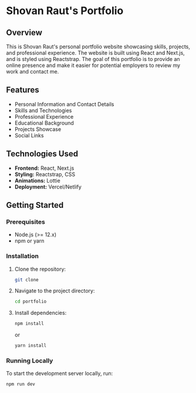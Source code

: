 # Shovan Raut's Portfolio

## Overview
This is Shovan Raut's personal portfolio website showcasing skills, projects, and professional experience. The website is built using React and Next.js, and is styled using Reactstrap. The goal of this portfolio is to provide an online presence and make it easier for potential employers to review my work and contact me.

## Features
- Personal Information and Contact Details
- Skills and Technologies
- Professional Experience
- Educational Background
- Projects Showcase
- Social Links

## Technologies Used
- **Frontend:** React, Next.js
- **Styling:** Reactstrap, CSS
- **Animations:** Lottie
- **Deployment:** Vercel/Netlify

## Getting Started

### Prerequisites
- Node.js (>= 12.x)
- npm or yarn

### Installation
1. Clone the repository:
    ```bash
    git clone 
    ```
2. Navigate to the project directory:
    ```bash
    cd portfolio
    ```
3. Install dependencies:
    ```bash
    npm install
    ```
    or
    ```bash
    yarn install
    ```

### Running Locally
To start the development server locally, run:
```bash
npm run dev
